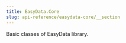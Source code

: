 ```yaml
---
title: EasyData.Core
slug: api-reference/easydata-core/__section
---
```

Basic classes of EasyData library.